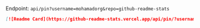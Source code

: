 
Endpoint: `api/pin?username=mohamadorg&repo=github-readme-stats`

```md
[![Readme Card](https://github-readme-stats.vercel.app/api/pin/?username=mohamadorg&repo=github-readme-stats)](https://github.com/mohamadorg/github-readme-stats)
```
